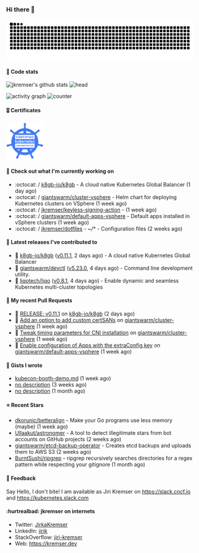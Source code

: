 ### Hi there 👋

![GitHub Snake](github-snake-dark.svg)

#### 📱 Code stats

![jkremser's github stats](https://github-readme-stats.vercel.app/api?username=jkremser&count_private=true&show_icons=true&hide_border=false&theme=tokyonight&title_color=5bcdec&bg_color=0d1117&border_radius=false) ![head](https://user-images.githubusercontent.com/535866/175570014-71166aaa-95f7-4a4f-869c-93a16481de4e.jpeg)


![activity graph](https://activity-graph.herokuapp.com/graph?username=jkremser&theme=react-dark)
![counter](https://komarev.com/ghpvc/?username=jkremser&color=5bcdec&style=for-the-badge)

#### 🎖 Certificates
<p align="left"><a href="https://www.credly.com/badges/8ca716d9-fa9b-42e6-b4a1-ad043baf5396/public_url">
<img src="https://raw.githubusercontent.com/cncf/artwork/master/other/cka/color/kubernetes-cka-color.png" alt="https://www.credly.com/badges/8ca716d9-fa9b-42e6-b4a1-ad043baf5396/public_url" width="100" height="100"/> </a>
</p>

#### 👷 Check out what I'm currently working on

- :octocat: / [k8gb-io/k8gb](https://github.com/k8gb-io/k8gb) - A cloud native Kubernetes Global Balancer (1 day ago)
- :octocat: / [giantswarm/cluster-vsphere](https://github.com/giantswarm/cluster-vsphere) - Helm chart for deploying Kubernetes clusters on VSphere (1 week ago)
- :octocat: / [jkremser/keyless-signing-action](https://github.com/jkremser/keyless-signing-action) -  (1 week ago)
- :octocat: / [giantswarm/default-apps-vsphere](https://github.com/giantswarm/default-apps-vsphere) - Default apps installed in vSphere clusters (1 week ago)
- :octocat: / [jkremser/dotfiles](https://github.com/jkremser/dotfiles) - ~/*  -  Configuration files (2 weeks ago)

#### 🔭 Latest releases I've contributed to

- 🎉 [k8gb-io/k8gb](https://github.com/k8gb-io/k8gb) ([v0.11.1](https://github.com/k8gb-io/k8gb/releases/tag/v0.11.1), 2 days ago) - A cloud native Kubernetes Global Balancer
- 🎉 [giantswarm/devctl](https://github.com/giantswarm/devctl) ([v5.23.0](https://github.com/giantswarm/devctl/releases/tag/v5.23.0), 4 days ago) - Command line development utility.
- 🎉 [liqotech/liqo](https://github.com/liqotech/liqo) ([v0.8.1](https://github.com/liqotech/liqo/releases/tag/v0.8.1), 4 days ago) - Enable dynamic and seamless Kubernetes multi-cluster topologies

#### 🔨 My recent Pull Requests

- 💪 [RELEASE: v0.11.1](https://github.com/k8gb-io/k8gb/pull/1146) on [k8gb-io/k8gb](https://github.com/k8gb-io/k8gb) (2 days ago)
- 💪 [Add an option to add custom certSANs](https://github.com/giantswarm/cluster-vsphere/pull/50) on [giantswarm/cluster-vsphere](https://github.com/giantswarm/cluster-vsphere) (1 week ago)
- 💪 [Tweak timing parameters for CNI installation](https://github.com/giantswarm/cluster-vsphere/pull/49) on [giantswarm/cluster-vsphere](https://github.com/giantswarm/cluster-vsphere) (1 week ago)
- 💪 [Enable configuration of Apps with the extraConfig key](https://github.com/giantswarm/default-apps-vsphere/pull/70) on [giantswarm/default-apps-vsphere](https://github.com/giantswarm/default-apps-vsphere) (1 week ago)

#### 📓 Gists I wrote

- [kubecon-booth-demo.md](https://gist.github.com/8ec12c94e4ff2fc8aa0ee0754363a035) (1 week ago)
- [no description](https://gist.github.com/7fb07237a9c75a81cb03dd87ee181b13) (3 weeks ago)
- [no description](https://gist.github.com/c834be2ff7cbebd56b58adc4da237289) (1 month ago)

#### ⭐ Recent Stars

- [dkorunic/betteralign](https://github.com/dkorunic/betteralign) - Make your Go programs use less memory (maybe) (1 week ago)
- [Ullaakut/astronomer](https://github.com/Ullaakut/astronomer) - A tool to detect illegitimate stars from bot accounts on GitHub projects (2 weeks ago)
- [giantswarm/etcd-backup-operator](https://github.com/giantswarm/etcd-backup-operator) - Creates etcd backups and uploads them to AWS S3 (2 weeks ago)
- [BurntSushi/ripgrep](https://github.com/BurntSushi/ripgrep) - ripgrep recursively searches directories for a regex pattern while respecting your gitignore (1 month ago)

#### 💬 Feedback

Say Hello, I don't bite! I am available as Jiri Kremser on https://slack.cncf.io and https://kubernetes.slack.com


#### :hurtrealbad: jkremser on internets

- Twitter: <a href="https://twitter.com/JirkaKremser">JirkaKremser</a>
- LinkedIn: <a href="https://www.linkedin.com/in/jirik/">jirik</a>
- StackOverflow: <a href="https://stackoverflow.com/users/1594980/jiri-kremser">jiri-kremser</a>
- Web: https://kremser.dev